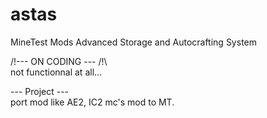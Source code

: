 # astas   
MineTest Mods Advanced Storage and Autocrafting System   
   
/!\--- ON CODING --- /!\   
not functionnal at all...   

--- Project ---   
port mod like AE2, IC2 mc's mod to MT.
